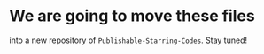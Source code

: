 # We are going to move these files
into a new repository of `Publishable-Starring-Codes`. Stay tuned!